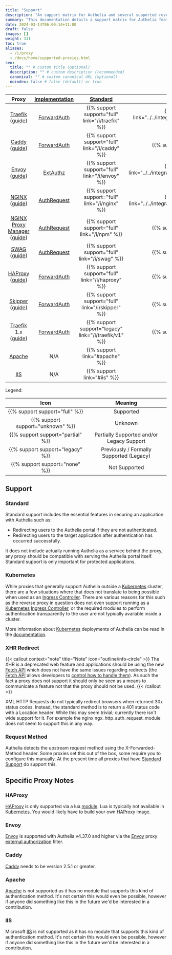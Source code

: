 ```yaml
---
title: "Support"
description: "An support matrix for Authelia and several supported reverse proxies"
summary: "This documentation details a support matrix for Authelia features and specific reverse proxies as well as several caveats etc."
date: 2024-03-14T06:00:14+11:00
draft: false
images: []
weight: 311
toc: true
aliases:
  - /i/proxy
  - /docs/home/supported-proxies.html
seo:
  title: "" # custom title (optional)
  description: "" # custom description (recommended)
  canonical: "" # custom canonical URL (optional)
  noindex: false # false (default) or true
---
```


|                  Proxy                  | [Implementation] |                 [Standard](#standard)                 |                                [Kubernetes](#kubernetes)                                 |   [XHR Redirect](#xhr-redirect)   | [Request Method](#request-method) |
|:---------------------------------------:|:----------------:|:-----------------------------------------------------:|:----------------------------------------------------------------------------------------:|:---------------------------------:|:---------------------------------:|
|     [Traefik] ([guide](/i/traefik))     |  [ForwardAuth]   |   {{% support support="full" link="/i/traefik" %}}    |  {{% support support="full" link="../../integration/kubernetes/traefik-ingress.md" %}}   |  {{% support support="full" %}}   |  {{% support support="full" %}}   |
|       [Caddy] ([guide](/i/caddy))       |  [ForwardAuth]   |    {{% support support="full" link="/i/caddy" %}}     |                            {{% support support="unknown" %}}                             |  {{% support support="full" %}}   |  {{% support support="full" %}}   |
|       [Envoy] ([guide](/i/envoy))       |    [ExtAuthz]    |    {{% support support="full" link="/i/envoy" %}}     | {{% support support="full" link="../../integration/kubernetes/envoy/introduction.md" %}} | {{% support support="unknown" %}} |  {{% support support="full" %}}   |
|       [NGINX] ([guide](/i/nginx))       |  [AuthRequest]   |    {{% support support="full" link="/i/nginx" %}}     |   {{% support support="full" link="../../integration/kubernetes/nginx-ingress.md" %}}    |          {{% support %}}          |  {{% support support="full" %}}   |
| [NGINX Proxy Manager] ([guide](/i/npm)) |  [AuthRequest]   |     {{% support support="full" link="/i/npm" %}}      |                            {{% support support="unknown" %}}                             |          {{% support %}}          |  {{% support support="full" %}}   |
|        [SWAG] ([guide](/i/swag))        |  [AuthRequest]   |     {{% support support="full" link="/i/swag" %}}     |                            {{% support support="unknown" %}}                             |          {{% support %}}          |  {{% support support="full" %}}   |
|     [HAProxy] ([guide](/i/haproxy))     |  [ForwardAuth]   |   {{% support support="full" link="/i/haproxy" %}}    |                            {{% support support="unknown" %}}                             | {{% support support="unknown" %}} |  {{% support support="full" %}}   |
|     [Skipper] ([guide](/i/skipper))     |  [ForwardAuth]   |   {{% support support="full" link="/i/skipper" %}}    |                            {{% support support="unknown" %}}                             | {{% support support="unknown" %}} | {{% support support="unknown" %}} |
| [Traefik] 1.x ([guide](/i/traefik/v1))  |  [ForwardAuth]   | {{% support support="legacy" link="/i/traefik/v1" %}} |                            {{% support support="unknown" %}}                             | {{% support support="legacy" %}}  | {{% support support="legacy" %}}  |
|                [Apache]                 |       N/A        |            {{% support link="#apache" %}}             |                                     {{% support %}}                                      |          {{% support %}}          |          {{% support %}}          |
|                  [IIS]                  |       N/A        |              {{% support link="#iis" %}}              |                                     {{% support %}}                                      |          {{% support %}}          |          {{% support %}}          |

[ForwardAuth]: ../../reference/guides/proxy-authorization.md#forwardauth
[AuthRequest]: ../../reference/guides/proxy-authorization.md#authrequest
[ExtAuthz]: ../../reference/guides/proxy-authorization.md#extauthz
[Implementation]: ../../reference/guides/proxy-authorization.md#implementations

Legend:

|               Icon                |                  Meaning                  |
|:---------------------------------:|:-----------------------------------------:|
|  {{% support support="full" %}}   |                 Supported                 |
| {{% support support="unknown" %}} |                  Unknown                  |
| {{% support support="partial" %}} | Partially Supported and/or Legacy Support |
| {{% support support="legacy" %}}  | Previously / Formally Supported (Legacy)  |
|  {{% support support="none" %}}   |               Not Supported               |

## Support

### Standard

Standard support includes the essential features in securing an application with Authelia such as:

* Redirecting users to the Authelia portal if they are not authenticated.
* Redirecting users to the target application after authentication has occurred successfully.

It does not include actually running Authelia as a service behind the proxy, any proxy should be compatible with serving
the Authelia portal itself. Standard support is only important for protected applications.

### Kubernetes

While proxies that generally support Authelia outside a [Kubernetes] cluster, there are a few situations where that does
not translate to being possible when used as an [Ingress Controller]. There are various reasons for this such as the
reverse proxy in question does not even support running as a [Kubernetes] [Ingress Controller], or the required modules
to perform authentication transparently to the user are not typically available inside a cluster.

More information about [Kubernetes] deployments of Authelia can be read in the
[documentation](../../integration/kubernetes/introduction.md).

### XHR Redirect

{{< callout context="note" title="Note" icon="outline/info-circle" >}}
The XHR is a deprecated web feature and applications should be using the new [Fetch API](https://developer.mozilla.org/en-US/docs/Web/API/Fetch_API) which does not have
the same issues regarding redirects (the [Fetch API](https://developer.mozilla.org/en-US/docs/Web/API/Fetch_API) allows developers to
[control how to handle them](https://developer.mozilla.org/en-US/docs/Web/API/Request/redirect)). As such the fact
a proxy does not support it should only be seen as a means to communicate a feature not that the proxy should not be
used.
{{< /callout >}}

XML HTTP Requests do not typically redirect browsers when returned 30x status codes. Instead, the standard method is to
return a 401 status code with a Location header. While this may seem trivial; currently there isn't wide support for it.
For example the nginx ngx_http_auth_request_module does not seem to support this in any way.

### Request Method

Authelia detects the upstream request method using the X-Forwarded-Method header. Some proxies set this out of the box,
some require you to configure this manually. At the present time all proxies that have
[Standard Support](#standard) do support this.

## Specific Proxy Notes

### HAProxy

[HAProxy] is only supported via a lua [module](https://github.com/haproxytech/haproxy-lua-http). Lua is typically not
available in [Kubernetes]. You would likely have to build your own [HAProxy] image.

### Envoy

[Envoy] is supported with Authelia v4.37.0 and higher via the [Envoy] proxy [external authorization] filter.

[external authorization]: https://www.envoyproxy.io/docs/envoy/latest/api-v3/extensions/filters/http/ext_authz/v3/ext_authz.proto.html#extensions-filters-http-ext-authz-v3-extauthz

### Caddy

[Caddy] needs to be version 2.5.1 or greater.

### Apache

[Apache] is not supported as it has no module that supports this kind of authentication method. It's not certain this
would even be possible, however if anyone did something like this in the future we'd be interested in a contribution.

### IIS

Microsoft [IIS] is not supported as it has no module that supports this kind of authentication method. It's not certain
this would even be possible, however if anyone did something like this in the future we'd be interested in a
contribution.

[NGINX]: https://www.nginx.com/
[NGINX Proxy Manager]: https://nginxproxymanager.com/
[SWAG]: https://docs.linuxserver.io/general/swag
[Traefik]: https://traefik.io/
[Caddy]: https://caddyserver.com/
[HAProxy]: https://www.haproxy.com/
[Envoy]: https://www.envoyproxy.io/
[Skipper]: https://opensource.zalando.com/skipper/
[Caddy]: https://caddyserver.com/
[Apache]: https://httpd.apache.org/
[IIS]: https://www.iis.net/
[Kubernetes]: https://kubernetes.io/
[Ingress Controller]: https://kubernetes.io/docs/concepts/services-networking/ingress-controllers/
